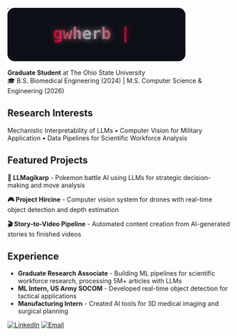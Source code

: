 ![Username Animation](./username-animation.svg)

**Graduate Student** at The Ohio State University  
🎓 B.S. Biomedical Engineering (2024) | M.S. Computer Science & Engineering (2026)

## Research Interests
Mechanistic Interpretability of LLMs • Computer Vision for Military Application • Data Pipelines for Scientific Workforce Analysis

## Featured Projects

**🤖 LLMagikarp** - Pokemon battle AI using LLMs for strategic decision-making and move analysis

**🎮 Project Hircine** - Computer vision system for drones with real-time object detection and depth estimation  

**🎬 Story-to-Video Pipeline** - Automated content creation from AI-generated stories to finished videos

## Experience
- **Graduate Research Associate** - Building ML pipelines for scientific workforce research, processing 5M+ articles with LLMs
- **ML Intern, US Army SOCOM** - Developed real-time object detection for tactical applications
- **Manufacturing Intern** - Created AI tools for 3D medical imaging and surgical planning

[![LinkedIn](https://img.shields.io/badge/-LinkedIn-0077B5?style=flat-square&logo=linkedin&logoColor=white)](https://www.linkedin.com/in/garrett-herb-5647b0217/) [![Email](https://img.shields.io/badge/-Email-D14836?style=flat-square&logo=gmail&logoColor=white)](mailto:herb.45@osu.edu)
